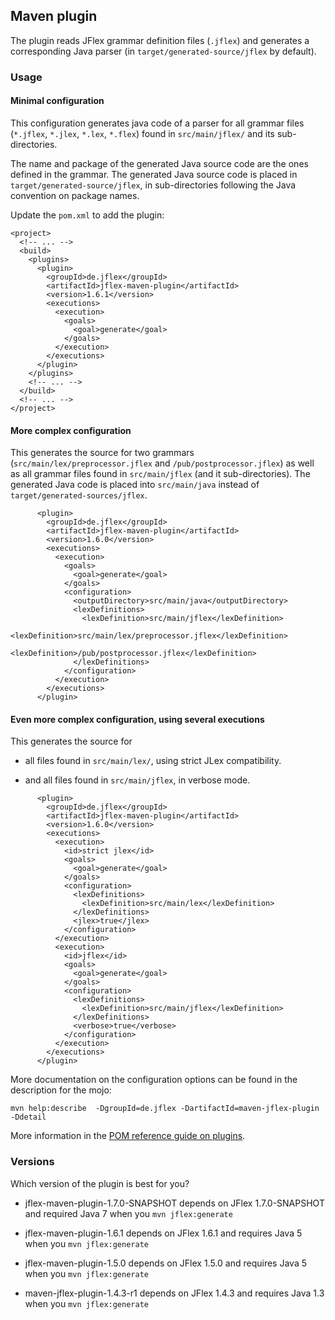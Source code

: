 Maven plugin
------------
 
The plugin reads JFlex grammar definition files (`.jflex`) and
generates a corresponding Java parser 
(in `target/generated-source/jflex` by default).

### Usage

#### Minimal configuration

This configuration generates java code of a parser
for all grammar files (`*.jflex`, `*.jlex`, `*.lex`, `*.flex`) 
found in  `src/main/jflex/`
and its sub-directories.

The name and package of the generated Java source code are the ones defined in the grammar.
The generated Java source code is placed in `target/generated-source/jflex`,
in sub-directories following the Java convention on package names.


Update the `pom.xml` to add the plugin:
```
<project>
  <!-- ... -->
  <build>
    <plugins>
      <plugin>
        <groupId>de.jflex</groupId>
        <artifactId>jflex-maven-plugin</artifactId>
        <version>1.6.1</version>
        <executions>
          <execution>
            <goals>
              <goal>generate</goal>
            </goals>
          </execution>
        </executions>
      </plugin>
    </plugins>
    <!-- ... -->
  </build>
  <!-- ... -->
</project>
```

#### More complex configuration

This generates the source for two grammars 
(`src/main/lex/preprocessor.jflex` and  `/pub/postprocessor.jflex`)
as well as all grammar files found in  `src/main/jflex` (and it sub-directories).
The generated Java code is placed into `src/main/java` instead of
`target/generated-sources/jflex`.

```
      <plugin>
        <groupId>de.jflex</groupId>
        <artifactId>jflex-maven-plugin</artifactId>
        <version>1.6.0</version>
        <executions>
          <execution>
            <goals>
              <goal>generate</goal>
            </goals>
            <configuration>
              <outputDirectory>src/main/java</outputDirectory>
              <lexDefinitions>
                <lexDefinition>src/main/jflex</lexDefinition>
                <lexDefinition>src/main/lex/preprocessor.jflex</lexDefinition>
                <lexDefinition>/pub/postprocessor.jflex</lexDefinition>
              </lexDefinitions>
            </configuration>
          </execution>
        </executions>
      </plugin>
```

#### Even more complex configuration, using several executions

This generates the source for 

* all files found in 
`src/main/lex/`, using strict JLex compatibility.

* and all files found in 
 `src/main/jflex`, in verbose mode.

```
      <plugin>
        <groupId>de.jflex</groupId>
        <artifactId>jflex-maven-plugin</artifactId>
        <version>1.6.0</version>
        <executions>
          <execution>
            <id>strict jlex</id>
            <goals>
              <goal>generate</goal>
            </goals>
            <configuration>
              <lexDefinitions>
                <lexDefinition>src/main/lex</lexDefinition>
              </lexDefinitions>
              <jlex>true</jlex>
            </configuration>
          </execution>
          <execution>
            <id>jflex</id>
            <goals>
              <goal>generate</goal>
            </goals>
            <configuration>
              <lexDefinitions>
                <lexDefinition>src/main/jflex</lexDefinition>
              </lexDefinitions>
              <verbose>true</verbose>
            </configuration>
          </execution>
        </executions>
      </plugin>
```
      
More documentation on the configuration options can be found 
in the description for the mojo:
```
mvn help:describe  -DgroupId=de.jflex -DartifactId=maven-jflex-plugin -Ddetail
```
  
More information in the [POM reference guide on plugins](http://maven.apache.org/pom.html#Plugins).


### Versions

Which version of the plugin is best for you?

  * jflex-maven-plugin-1.7.0-SNAPSHOT depends on JFlex 1.7.0-SNAPSHOT
    and required Java 7 when you `mvn jflex:generate`

  * jflex-maven-plugin-1.6.1 depends on JFlex 1.6.1
    and requires Java 5 when you `mvn jflex:generate`

  * jflex-maven-plugin-1.5.0 depends on JFlex 1.5.0
    and requires Java 5 when you `mvn jflex:generate`

  * maven-jflex-plugin-1.4.3-r1 depends on JFlex 1.4.3
    and requires Java 1.3 when you `mvn jflex:generate`

